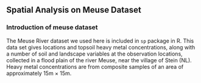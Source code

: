 ## Spatial Analysis on Meuse Dataset

### Introduction of meuse dataset
The Meuse River dataset we used here is included in `sp` package in R. This data set gives locations and topsoil heavy metal concentrations, along with a number of soil and landscape variables at the observation locations, collected in a flood plain of the river Meuse, near the village of Stein (NL). Heavy metal concentrations are from composite samples of an area of approximately 15m × 15m.
